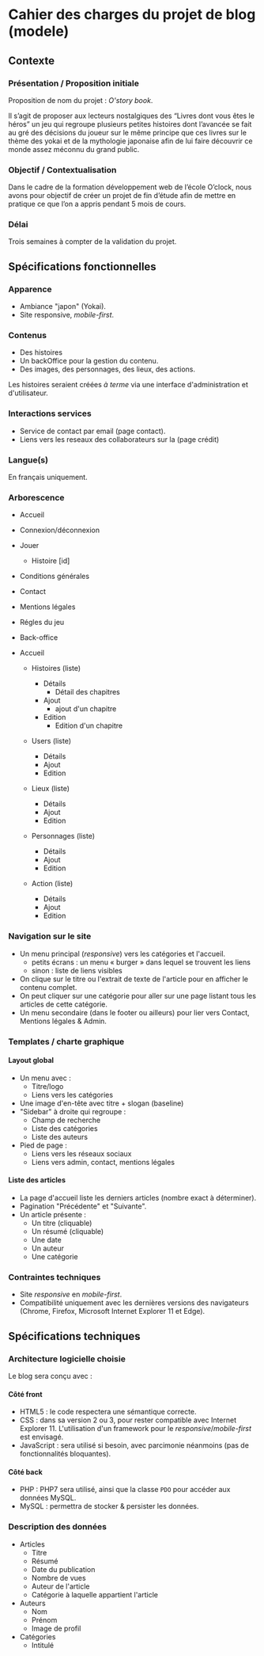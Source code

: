 # Cahier des charges du projet de blog (modele)

## Contexte

### Présentation / Proposition initiale

Proposition de nom du projet : _O'story book_.  

Il s’agit de proposer aux lecteurs nostalgiques des “Livres dont vous êtes le héros” un jeu qui regroupe plusieurs petites histoires dont l’avancée se fait au gré des décisions du joueur sur le même principe que ces livres sur le thème des yokai et de la mythologie japonaise afin de lui faire découvrir ce monde assez méconnu du grand public.

### Objectif / Contextualisation

Dans le cadre de la formation développement web de l’école O’clock, nous avons pour objectif de créer un projet de fin d’étude afin de mettre en pratique ce que l’on a appris pendant 5 mois de cours.

### Délai

Trois semaines à compter de la validation du projet.

## Spécifications fonctionnelles

### Apparence

- Ambiance "japon" (Yokai).
- Site responsive, _mobile-first_.

### Contenus

- Des histoires
- Un backOffice pour la gestion du contenu.
- Des images, des personnages, des lieux, des actions.

Les histoires seraient créées _à terme_ via une interface d'administration et d'utilisateur.

### Interactions services

- Service de contact par email (page contact).
- Liens vers les reseaux des collaborateurs sur la (page crédit)

### Langue(s)

En français uniquement.

### Arborescence

- Accueil
- Connexion/déconnexion
- Jouer
  - Histoire [id]
- Conditions générales
- Contact
- Mentions légales
- Régles du jeu

- Back-office
- Accueil
  - Histoires (liste)
    - Détails
      - Détail des chapitres
    - Ajout
      - ajout d'un chapitre
    - Edition
      - Edition d'un chapitre

  - Users (liste)
    - Détails
    - Ajout
    - Edition
  - Lieux (liste)
    - Détails
    - Ajout
    - Edition
  - Personnages (liste)
    - Détails
    - Ajout
    - Edition
  - Action (liste)
    - Détails
    - Ajout
    - Edition
  

### Navigation sur le site

- Un menu principal (_responsive_) vers les catégories et l'accueil.
  - petits écrans : un menu « burger » dans lequel se trouvent les liens
  - sinon : liste de liens visibles
- On clique sur le titre ou l'extrait de texte de l'article pour en afficher le contenu complet.
- On peut cliquer sur une catégorie pour aller sur une page listant tous les articles de cette catégorie.
- Un menu secondaire (dans le footer ou ailleurs) pour lier vers Contact, Mentions légales & Admin.

### Templates / charte graphique

#### Layout global

- Un menu avec :
  - Titre/logo
  - Liens vers les catégories
- Une image d'en-tête avec titre + slogan (baseline)
- "Sidebar" à droite qui regroupe :
  - Champ de recherche
  - Liste des catégories
  - Liste des auteurs
- Pied de page :
  - Liens vers les réseaux sociaux
  - Liens vers admin, contact, mentions légales

#### Liste des articles

- La page d'accueil liste les derniers articles (nombre exact à déterminer).
- Pagination "Précédente" et "Suivante".
- Un article présente :
  - Un titre (cliquable)
  - Un résumé (cliquable)
  - Une date
  - Un auteur
  - Une catégorie

### Contraintes techniques

- Site _responsive_ en _mobile-first_.
- Compatibilité uniquement avec les dernières versions des navigateurs (Chrome, Firefox, Microsoft Internet Explorer 11 et Edge).

## Spécifications techniques

### Architecture logicielle choisie

Le blog sera conçu avec :

#### Côté front

- HTML5 : le code respectera une sémantique correcte.
- CSS : dans sa version 2 ou 3, pour rester compatible avec Internet Explorer 11. L'utilisation d'un framework pour le _responsive_/_mobile-first_ est envisagé.
- JavaScript : sera utilisé si besoin, avec parcimonie néanmoins (pas de fonctionnalités bloquantes).

#### Côté back

- PHP : PHP7 sera utilisé, ainsi que la classe `PDO` pour accéder aux données MySQL.
- MySQL : permettra de stocker & persister les données.

### Description des données

- Articles
  - Titre
  - Résumé
  - Date du publication
  - Nombre de vues
  - Auteur de l'article
  - Catégorie à laquelle appartient l'article
- Auteurs
  - Nom
  - Prénom
  - Image de profil
- Catégories
  - Intitulé